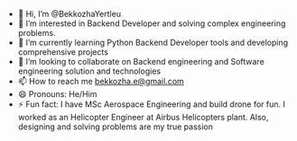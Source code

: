 - 👋 Hi, I’m @BekkozhaYertleu
- 👀 I’m interested in Backend Developer and solving complex engineering problems.
- 🌱 I’m currently learning Python Backend Developer tools and developing comprehensive projects
- 💞️ I’m looking to collaborate on Backend engineering and Software engineering solution and technologies
- 📫 How to reach me bekkozha.e@gmail.com
- 😄 Pronouns: He/Him
- ⚡ Fun fact: I have MSc Aerospace Engineering and build drone for fun. I worked as an Helicopter Engineer at Airbus Helicopters plant. Also, designing and solving problems are my true passion

<!---
BekkozhaYertleu/BekkozhaYertleu is a ✨ special ✨ repository because its `README.md` (this file) appears on your GitHub profile.
You can click the Preview link to take a look at your changes.
--->
